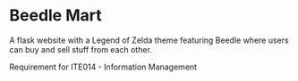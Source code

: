 # Beedle Mart

A flask website with a Legend of Zelda theme featuring Beedle where users can buy and sell stuff from each other.

Requirement for ITE014 - Information Management
